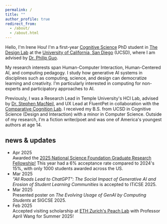 ```yaml
---
permalink: /
title: ""
author_profile: true
redirect_from: 
  - /about/
  - /about.html
---
```



Hello, I'm Irene Hou! I'm a first-year [Cognitive Science](https://cogsci.ucsd.edu) PhD student in [The Design Lab](https://designlab.ucsd.edu) at the [University of California, San Diego](https://ucsd.edu) (UCSD), where I am advised by [Dr. Philip Guo](https://pg.ucsd.edu).

My research interests span Human-Computer Interaction, Human-Centered AI, and computing pedagogy. I study how generative AI systems in disciplines such as computing, science, and design can democratize learning and creativity. I'm particularly interested in computing for non-experts and participatory approaches to AI.

Previously, I was a Research Lead in Temple University's HCI Lab, advised by [Dr. Stephen MacNeil](https://stevemacn.github.io), and UX Lead at FluentPet in collaboration with the [Comparative Cognition Lab](https://cclab.ucsd.edu). I received my B.S. from UCSD in Cognitive Science (Design and Interaction) with a minor in Computer Science. Outside of my research, I'm a fiction writer/poet and was one of America's youngest authors at age 14.

<section id="news">
  <h2>news & updates</h2>
  <div class="news-scroll">
    <ul>
      <li>
        <div class="news-date">Apr 2025</div>
        <div class="news-text">
          Awarded the <a href="https://www.nsfgrfp.org/" target="_blank" rel="noopener noreferrer">2025 National Science Foundation Graduate Research Fellowship!</a> This year had a 6% acceptance rate compared to 2024's 15%, with only 1000 students awarded across the US.
        </div>
      </li>
      <li>
        <div class="news-date">Mar 2025</div>
        <div class="news-text">
          <i>"All Roads Lead to ChatGPT": The Social Impact of Generative AI and Erosion of Student Learning Communities</i> is accepted to ITiCSE 2025.
        </div>
      </li>
      <li>
        <div class="news-date">Mar 2025</div>
        <div class="news-text">
          Presented poster on <i>The Evolving Usage of GenAI by Computing Students</i> at SIGCSE 2025.
        </div>
      </li>
      <li>
        <div class="news-date">Feb 2025</div>
        <div class="news-text">
          Accepted visiting scholarship at <a href="https://aprilwang.me/" target="_blank" rel="noopener noreferrer">ETH Zurich's Peach Lab</a> with Professor April Wang for Summer 2025!
        </div>
      </li>
    </ul>
  </div>
</section>
